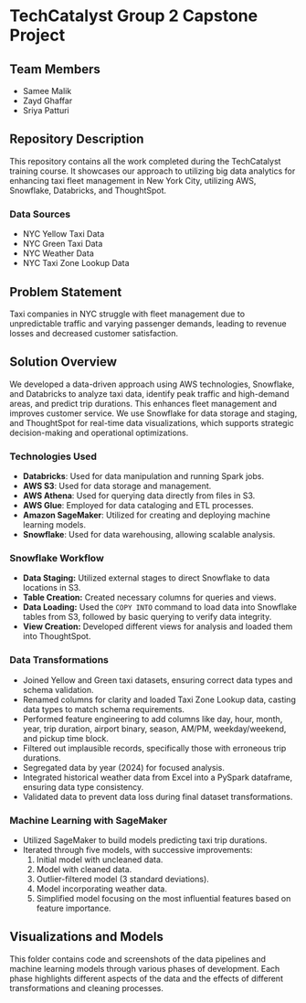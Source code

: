 # TechCatalyst Group 2 Capstone Project

## Team Members
- Samee Malik
- Zayd Ghaffar
- Sriya Patturi

## Repository Description
This repository contains all the work completed during the TechCatalyst training course. It showcases our approach to utilizing big data analytics for enhancing taxi fleet management in New York City, utilizing AWS, Snowflake, Databricks, and ThoughtSpot.

### Data Sources
- NYC Yellow Taxi Data
- NYC Green Taxi Data
- NYC Weather Data
- NYC Taxi Zone Lookup Data

## Problem Statement
Taxi companies in NYC struggle with fleet management due to unpredictable traffic and varying passenger demands, leading to revenue losses and decreased customer satisfaction.

## Solution Overview
We developed a data-driven approach using AWS technologies, Snowflake, and Databricks to analyze taxi data, identify peak traffic and high-demand areas, and predict trip durations. This enhances fleet management and improves customer service. We use Snowflake for data storage and staging, and ThoughtSpot for real-time data visualizations, which supports strategic decision-making and operational optimizations.

### Technologies Used
- **Databricks**: Used for data manipulation and running Spark jobs.
- **AWS S3**: Used for data storage and management.
- **AWS Athena**: Used for querying data directly from files in S3.
- **AWS Glue**: Employed for data cataloging and ETL processes.
- **Amazon SageMaker**: Utilized for creating and deploying machine learning models.
- **Snowflake**: Used for data warehousing, allowing scalable analysis.

### Snowflake Workflow
- **Data Staging:** Utilized external stages to direct Snowflake to data locations in S3.
- **Table Creation:** Created necessary columns for queries and views.
- **Data Loading:** Used the `COPY INTO` command to load data into Snowflake tables from S3, followed by basic querying to verify data integrity.
- **View Creation:** Developed different views for analysis and loaded them into ThoughtSpot.

### Data Transformations
- Joined Yellow and Green taxi datasets, ensuring correct data types and schema validation.
- Renamed columns for clarity and loaded Taxi Zone Lookup data, casting data types to match schema requirements.
- Performed feature engineering to add columns like day, hour, month, year, trip duration, airport binary, season, AM/PM, weekday/weekend, and pickup time block.
- Filtered out implausible records, specifically those with erroneous trip durations.
- Segregated data by year (2024) for focused analysis.
- Integrated historical weather data from Excel into a PySpark dataframe, ensuring data type consistency.
- Validated data to prevent data loss during final dataset transformations.

### Machine Learning with SageMaker
- Utilized SageMaker to build models predicting taxi trip durations.
- Iterated through five models, with successive improvements:
  1. Initial model with uncleaned data.
  2. Model with cleaned data.
  3. Outlier-filtered model (3 standard deviations).
  4. Model incorporating weather data.
  5. Simplified model focusing on the most influential features based on feature importance.

## Visualizations and Models
This folder contains code and screenshots of the data pipelines and machine learning models through various phases of development. Each phase highlights different aspects of the data and the effects of different transformations and cleaning processes.

